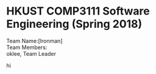 # HKUST COMP3111 Software Engineering (Spring 2018)
Team Name:[Ironman]<br>
Team Members:<br>
oklee, Team Leader


hi
